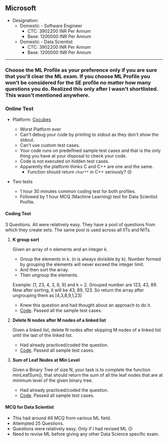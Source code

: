 ## Microsoft

- Designation:
    + Domestic - Software Engineer
        * CTC: 3902200 INR Per Annum
        * Base: 1200000 INR Per Annum
    + Domestic - Data Scientist
        * CTC: 3902200 INR Per Annum
        * Base: 1200000 INR Per Annum

---

### Choose the ML Profile as your preference only if you are sure that you'll clear the ML exam. If you choose ML Profile you won't be considered for the SE profile no matter how many questions you do. Realized this only after I wasn't shortlisted. This wasn't mentioned anywhere.

### Online Test

- Platform: [Cocubes](https://www.cocubes.com)
    - Worst Platform ever
    - Can't debug your code by printing to stdout as they don't show the stdout.
    - Can't use custom test cases.
    - Your code runs on predefined sample test cases and that is the only thing you have at your disposal to check your code.
    - Code is not executed on hidden test cases.
    - Apparently the platform thinks C and C++ are one and the same.
        + Function should return ``char**`` in C++ seriously? :unamused:

- Two tests
    + 1 hour 30 minutes common coding test for both profiles.
    + Followed by 1 hour MCQ (Machine Learning) test for Data Scientist Profile.

#### Coding Test

3 Questions. All were relatively easy. They have a pool of questions from which they create sets. The same pool is used across all IITs and NITs.

1. **K group sort**

    Given an array of n elements and an integer k.

    - Group the elements in k. (n is always divisible by k). Number formed by grouping the elements will never exceed the integer limit.
    - And then sort the array.
    - Then ungroup the elements.

    Example: [1, 23, 4, 3, 8, 9] and k = 2. Grouped number are 123, 43, 89. Now after sorting, it will be 43, 89, 123. So return the array after ungrouping them as [4,3,8,9,1,23]

    - Knew this question and had thought about an approach to do it.
    - [Code](k-group-sort.cpp). Passed all the sample test cases.

2. **Delete N nodes after M nodes of a linked list**

    Given a linked list, delete N nodes after skipping M nodes of a linked list until the last of the linked list.

    - Had already practiced/coded the question.
    - [Code](https://github.com/hthuwal/competitive-programming/blob/master/gfg/delete-n-nodes-after-m-nodes-untill-end.md). Passed all sample test cases.

3. **Sum of Leaf Nodes at Min Level**

    Given a Binary Tree of size N, your task is to complete the function minLeafSum(), that should return the sum of all the leaf nodes that are at minimum level of the given binary tree.

    - Had already practiced/coded the question.
    - [Code](https://github.com/hthuwal/competitive-programming/blob/master/gfg/sum-of-leaf-nodes-at-min-level.md). Passed all sample test cases.

#### MCQ for Data Scientist

- This had around 46 MCQ from various ML field.
- Attempted 25 Questions.
- Questions were relatively easy. Only if I had revised ML :pensive:
- Need to revise ML before giving any other Data Science specific exam.